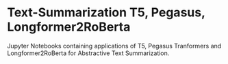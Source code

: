 # Text-Summarization T5, Pegasus, Longformer2RoBerta
Jupyter Notebooks containing applications of T5, Pegasus Tranformers and Longformer2RoBerta for Abstractive Text Summarization. 